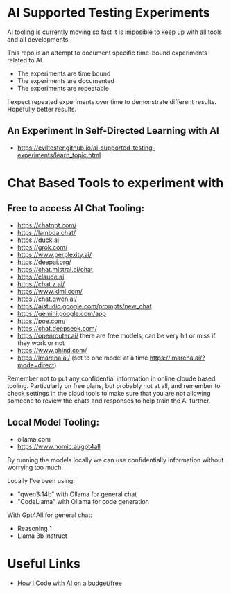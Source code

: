 # AI Supported Testing Experiments

AI tooling is currently moving so fast it is imposible to keep up with all tools and all developments.

This repo is an attempt to document specific time-bound experiments related to AI.

- The experiments are time bound
- The experiments are documented
- The experiments are repeatable

I expect repeated experiments over time to demonstrate different results. Hopefully better results.


## An Experiment In Self-Directed Learning with AI

- https://eviltester.github.io/ai-supported-testing-experiments/learn_topic.html

# Chat Based Tools to experiment with

## Free to access AI Chat Tooling:

- https://chatgpt.com/
- https://lambda.chat/
- https://duck.ai
- https://grok.com/ 
- https://www.perplexity.ai/
- https://deepai.org/
- https://chat.mistral.ai/chat
- https://claude.ai
- https://chat.z.ai/
- https://www.kimi.com/
- https://chat.qwen.ai/
- https://aistudio.google.com/prompts/new_chat
- https://gemini.google.com/app
- https://poe.com/
- https://chat.deepseek.com/
- https://openrouter.ai/ there are free models, can be very hit or miss if they work or not
- https://www.phind.com/
- https://lmarena.ai/ (set to one model at a time https://lmarena.ai/?mode=direct)


Remember not to put any confidential information in online cloude based tooling. Particularly on free plans, but probably not at all, and remember to check settings in the cloud tools to make sure that you are not allowing someone to review the chats and responses to help train the AI further.

## Local Model Tooling:

- ollama.com
- https://www.nomic.ai/gpt4all

By running the models locally we can use confidentially information without worrying too much.

Locally I've been using:

- "qwen3:14b" with Ollama for general chat
- "CodeLlama" with Ollama for code generation

With Gpt4All for general chat:

- Reasoning 1
- Llama 3b instruct


# Useful Links

- [How I Code with AI on a budget/free](https://wuu73.org/blog/aiguide1.html)